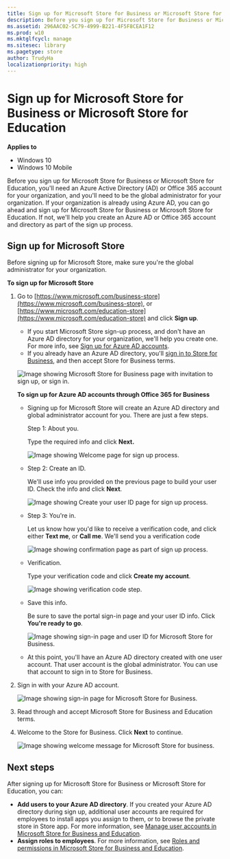 ```yaml
---
title: Sign up for Microsoft Store for Business or Microsoft Store for Education (Windows 10)
description: Before you sign up for Microsoft Store for Business or Microsoft Store for Education, at a minimum, you'll need an Azure Active Directory (AD) account for your organization, and you'll need to be the global administrator for your organization.
ms.assetid: 296AAC02-5C79-4999-B221-4F5F8CEA1F12
ms.prod: w10
ms.mktglfcycl: manage
ms.sitesec: library
ms.pagetype: store
author: TrudyHa
localizationpriority: high
---
```


# Sign up for Microsoft Store for Business or Microsoft Store for Education


**Applies to**

-   Windows 10
-   Windows 10 Mobile

Before you sign up for Microsoft Store for Business or Microsoft Store for Education, you'll need an Azure Active Directory (AD) or Office 365 account for your organization, and you'll need to be the global administrator for your organization. If your organization is already using Azure AD, you can go ahead and sign up for Microsoft Store for Business or Microsoft Store for Education. If not, we'll help you create an Azure AD or Office 365 account and directory as part of the sign up process.

## Sign up for Microsoft Store


Before signing up for Microsoft Store, make sure you're the global administrator for your organization.

**To sign up for Microsoft Store**

1.  Go to [https://www.microsoft.com/business-store](https://www.microsoft.com/business-store), or [https://www.microsoft.com/education-store](https://www.microsoft.com/education-store) and click **Sign up**.

    -   If you start Microsoft Store sign-up process, and don't have an Azure AD directory for your organization, we'll help you create one. For more info, see [Sign up for Azure AD accounts](#o365-welcome).

    <!-- -->

    -   If you already have an Azure AD directory, you'll [sign in to Store for Business](#sign-in), and then accept Store for Business terms.

    ![Image showing Microsoft Store for Business page with invitation to sign up, or sign in.](images/wsfb-landing.png)

    **To sign up for Azure AD accounts through Office 365 for Business**

    -   <a href="" id="o365-welcome"></a>Signing up for Microsoft Store will create an Azure AD directory and global administrator account for you. There are just a few steps.

        Step 1: About you.

        Type the required info and click **Next.**

        ![Image showing Welcome page for sign up process.](images/wsfb-onboard-1.png)

    -   Step 2: Create an ID.

        We'll use info you provided on the previous page to build your user ID. Check the info and click **Next**.

        ![Image showing Create your user ID page for sign up process.](images/wsfb-onboard-2.png)

    -   Step 3: You're in.

        Let us know how you'd like to receive a verification code, and click either **Text me**, or **Call me**. We'll send you a verification code

        ![Image showing confirmation page as part of sign up process.](images/wsfb-onboard-3.png)

    -   Verification.

        Type your verification code and click **Create my account**.

        ![Image showing verification code step.](images/wsfb-onboard-4.png)

    -   Save this info.

        Be sure to save the portal sign-in page and your user ID info. Click **You're ready to go**.

        ![Image showing sign-in page and user ID for Microsoft Store for Business. ](images/wsfb-onboard-5.png)

    -   At this point, you'll have an Azure AD directory created with one user account. That user account is the global administrator. You can use that account to sign in to Store for Business.

2.  <a href="" id="sign-in"></a>Sign in with your Azure AD account.

    ![Image showing sign-in page for Microsoft Store for Business.](images/wsfb-onboard-7.png)

3.  <a href="" id="accept-terms"></a>Read through and accept Microsoft Store for Business and Education terms.

4.  Welcome to the Store for Business. Click **Next** to continue.

    ![Image showing welcome message for Microsoft Store for business.](images/wsfb-firstrun.png)

## Next steps

After signing up for Microsoft Store for Business or Microsoft Store for Education, you can:

- **Add users to your Azure AD directory**. If you created your Azure AD directory during sign up, additional user accounts are required for employees to install apps you assign to them, or to browse the private store in Store app. For more information, see [Manage user accounts in Microsoft Store for Business and Education](manage-users-and-groups-windows-store-for-business.md).
- **Assign roles to employees**. For more information, see [Roles and permissions in Microsoft Store for Business and Education](roles-and-permissions-windows-store-for-business.md).

 

 





